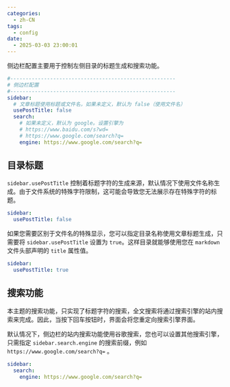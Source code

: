 ```yaml
---
categories:
  - zh-CN
tags:
  - config
date:
  - 2025-03-03 23:00:01
---
```


侧边栏配置主要用于控制左侧目录的标题生成和搜索功能。

``` yml
#------------------------------------------------------
# 侧边栏配置
#------------------------------------------------------
sidebar:
  # 文章标题使用标题或文件名，如果未定义，默认为 false（使用文件名）
  usePostTitle: false
  search:
    # 如果未定义，默认为 google。设置引擎为
    # https://www.baidu.com/s?wd=
    # https://www.google.com/search?q=
    engine: https://www.google.com/search?q=
```

## 目录标题
`sidebar.usePostTitle` 控制着标题字符的生成来源，默认情况下使用文件名称生成。由于文件系统的特殊字符限制，这可能会导致您无法展示存在特殊字符的标题。

``` yml
sidebar:
  usePostTitle: false
```

如果您需要区别于文件名的特殊显示，您可以指定目录名称使用文章标题生成，只需要将 `sidebar.usePostTitle` 设置为 `true`。这样目录就能够使用您在 `markdown` 文件头部声明的 `title` 属性值。

``` yml
sidebar:
  usePostTitle: true
```

## 搜索功能
本主题的搜索功能，只实现了标题字符的搜索，全文搜索将通过搜索引擎的站内搜索来完成。因此，当按下回车按钮时，界面会将您重定向搜索引擎界面。

默认情况下，侧边栏的站内搜索功能使用谷歌搜索，您也可以设置其他搜索引擎，只需指定 `sidebar.search.engine` 的搜索前缀，例如 `https://www.google.com/search?q=` 。

``` yml
sidebar:
  search:
    engine: https://www.google.com/search?q=
```